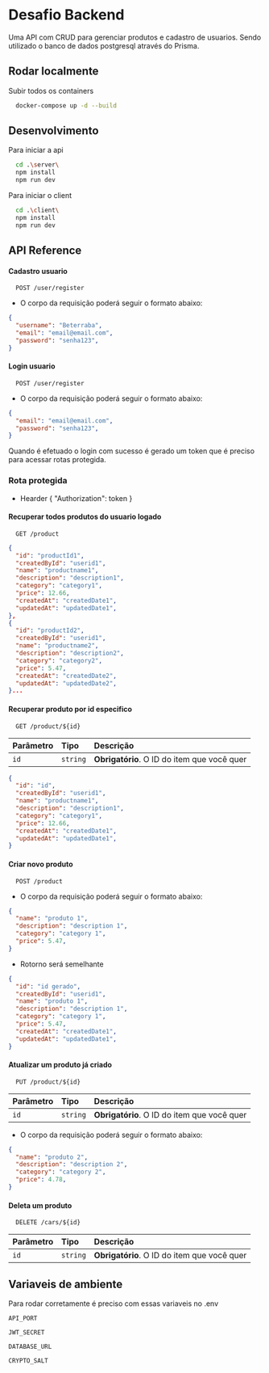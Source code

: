 
# Desafio Backend

Uma API com CRUD para gerenciar produtos e cadastro de usuarios. Sendo utilizado o banco de dados postgresql através do  Prisma.


## Rodar localmente

Subir todos os containers

```bash
  docker-compose up -d --build
```

## Desenvolvimento

Para iniciar a api

```bash
  cd .\server\
  npm install
  npm run dev
```

Para iniciar o client

```bash
  cd .\client\
  npm install
  npm run dev
```


## API Reference

#### Cadastro usuario

```http
  POST /user/register
```

- O corpo da requisição poderá seguir o formato abaixo:

```json
{
  "username": "Beterraba",
  "email": "email@email.com",
  "password": "senha123",
}
```

#### Login usuario

```http
  POST /user/register
```

- O corpo da requisição poderá seguir o formato abaixo:

```json
{
  "email": "email@email.com",
  "password": "senha123",
}
```

Quando é efetuado o login com sucesso é gerado um token que é preciso para acessar rotas protegida.

### Rota protegida

- Hearder { "Authorization": token }

#### Recuperar todos produtos do usuario logado

```http
  GET /product
```

```json
{
  "id": "productId1",
  "createdById": "userid1",
  "name": "productname1",
  "description": "description1",
  "category": "category1",
  "price": 12.66,
  "createdAt": "createdDate1",
  "updatedAt": "updatedDate1",
},
{
  "id": "productId2",
  "createdById": "userid1",
  "name": "productname2",
  "description": "description2",
  "category": "category2",
  "price": 5.47,
  "createdAt": "createdDate2",
  "updatedAt": "updatedDate2",
}...

````

#### Recuperar produto por id especifico

```http
  GET /product/${id}
```
| Parâmetro   | Tipo       | Descrição                                   |
| :---------- | :--------- | :------------------------------------------ |
| `id`      | `string` | **Obrigatório**. O ID do item que você quer |

```json
{
  "id": "id",
  "createdById": "userid1",
  "name": "productname1",
  "description": "description1",
  "category": "category1",
  "price": 12.66,
  "createdAt": "createdDate1",
  "updatedAt": "updatedDate1",
}

```

#### Criar novo produto

```http
  POST /product
```

- O corpo da requisição poderá seguir o formato abaixo:

```json
{
  "name": "produto 1",
  "description": "description 1",
  "category": "category 1",
  "price": 5.47,
}

```

- Rotorno será semelhante

```json
{
  "id": "id gerado",
  "createdById": "userid1",
  "name": "produto 1",
  "description": "description 1",
  "category": "category 1",
  "price": 5.47,
  "createdAt": "createdDate1",
  "updatedAt": "updatedDate1",
}

```

#### Atualizar um produto já criado

```http
  PUT /product/${id}
```
| Parâmetro   | Tipo       | Descrição                                   |
| :---------- | :--------- | :------------------------------------------ |
| `id`      | `string` | **Obrigatório**. O ID do item que você quer |

- O corpo da requisição poderá seguir o formato abaixo:

```json
{
  "name": "produto 2",
  "description": "description 2",
  "category": "category 2",
  "price": 4.78,
}

```

#### Deleta um produto

```http
  DELETE /cars/${id}
```

| Parâmetro   | Tipo       | Descrição                                   |
| :---------- | :--------- | :------------------------------------------ |
| `id`      | `string` | **Obrigatório**. O ID do item que você quer |


## Variaveis de ambiente

Para rodar corretamente é preciso com essas variaveis no .env

`API_PORT`

`JWT_SECRET`

`DATABASE_URL`

`CRYPTO_SALT`

